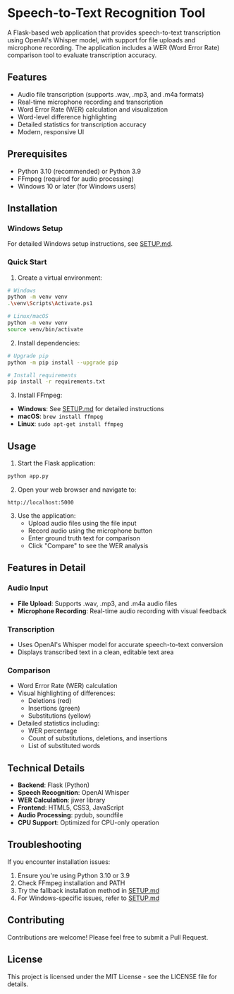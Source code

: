 # Speech-to-Text Recognition Tool

A Flask-based web application that provides speech-to-text transcription using OpenAI's Whisper model, with support for file uploads and microphone recording. The application includes a WER (Word Error Rate) comparison tool to evaluate transcription accuracy.

## Features

- Audio file transcription (supports .wav, .mp3, and .m4a formats)
- Real-time microphone recording and transcription
- Word Error Rate (WER) calculation and visualization
- Word-level difference highlighting
- Detailed statistics for transcription accuracy
- Modern, responsive UI

## Prerequisites

- Python 3.10 (recommended) or Python 3.9
- FFmpeg (required for audio processing)
- Windows 10 or later (for Windows users)

## Installation

### Windows Setup

For detailed Windows setup instructions, see [SETUP.md](SETUP.md).

### Quick Start

1. Create a virtual environment:
```bash
# Windows
python -m venv venv
.\venv\Scripts\Activate.ps1

# Linux/macOS
python -m venv venv
source venv/bin/activate
```

2. Install dependencies:
```bash
# Upgrade pip
python -m pip install --upgrade pip

# Install requirements
pip install -r requirements.txt
```

3. Install FFmpeg:
- **Windows**: See [SETUP.md](SETUP.md) for detailed instructions
- **macOS**: `brew install ffmpeg`
- **Linux**: `sudo apt-get install ffmpeg`

## Usage

1. Start the Flask application:
```bash
python app.py
```

2. Open your web browser and navigate to:
```
http://localhost:5000
```

3. Use the application:
   - Upload audio files using the file input
   - Record audio using the microphone button
   - Enter ground truth text for comparison
   - Click "Compare" to see the WER analysis

## Features in Detail

### Audio Input
- **File Upload**: Supports .wav, .mp3, and .m4a audio files
- **Microphone Recording**: Real-time audio recording with visual feedback

### Transcription
- Uses OpenAI's Whisper model for accurate speech-to-text conversion
- Displays transcribed text in a clean, editable text area

### Comparison
- Word Error Rate (WER) calculation
- Visual highlighting of differences:
  - Deletions (red)
  - Insertions (green)
  - Substitutions (yellow)
- Detailed statistics including:
  - WER percentage
  - Count of substitutions, deletions, and insertions
  - List of substituted words

## Technical Details

- **Backend**: Flask (Python)
- **Speech Recognition**: OpenAI Whisper
- **WER Calculation**: jiwer library
- **Frontend**: HTML5, CSS3, JavaScript
- **Audio Processing**: pydub, soundfile
- **CPU Support**: Optimized for CPU-only operation

## Troubleshooting

If you encounter installation issues:
1. Ensure you're using Python 3.10 or 3.9
2. Check FFmpeg installation and PATH
3. Try the fallback installation method in [SETUP.md](SETUP.md)
4. For Windows-specific issues, refer to [SETUP.md](SETUP.md)

## Contributing

Contributions are welcome! Please feel free to submit a Pull Request.

## License

This project is licensed under the MIT License - see the LICENSE file for details. 